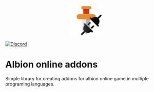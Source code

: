 <p align="center">
    <img src="assets/albion-online-addons.png" width="100">
</p>

[![Discord](https://discordapp.com/api/guilds/639922572368150552/widget.png?style=banner2)](https://discord.gg/3U2rpyV)

# Albion online addons

Simple library for creating addons for albion online game in multiple programing languages. 
